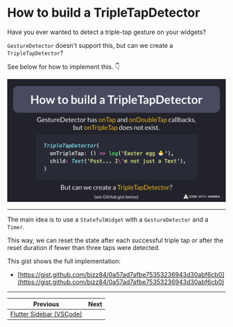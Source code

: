 # How to build a TripleTapDetector

Have you ever wanted to detect a triple-tap gesture on your widgets?

`GestureDetector` doesn't support this, but can we create a `TripleTapDetector`?

See below for how to implement this. 👇

![](184.png)

<!--

GestureDetector has onTap and onDoubleTap callbacks, but onTripleTap does not exist.

But can we create a TripleTapDetector?

TripleTapDetector(
  onTripleTap: () => log('Easter egg 🐣'),
  child: Text('Psst... I\'m not just a Text'),
)

Here's how to implement it:

https://gist.github.com/bizz84/0a57ad7afbe75353236943d30abf6cb0

-->

---

The main idea is to use a `StatefulWidget` with a `GestureDetector` and a `Timer`.

This way, we can reset the state after each successful triple tap or after the reset duration if fewer than three taps were detected.

This gist shows the full implementation:

- [https://gist.github.com/bizz84/0a57ad7afbe75353236943d30abf6cb0](https://gist.github.com/bizz84/0a57ad7afbe75353236943d30abf6cb0)


<!--
import 'package:flutter/material.dart';

class TripleTapDetector extends StatefulWidget {
  const TripleTapDetector({
    super.key,
    required this.child,
    required this.onTripleTap,
    this.resetDuration = const Duration(milliseconds: 500),
  });
  final Widget child;
  final VoidCallback onTripleTap;
  final Duration resetDuration;

  @override
  State<TripleTapDetector> createState() => _TripleTapDetectorState();
}

class _TripleTapDetectorState extends State<TripleTapDetector> {
  DateTime? _lastTapTime;
  int _tapCount = 0;
  Timer? _resetTimer;

  void _handleTap() {
    final now = DateTime.now();
    if (_lastTapTime != null &&
        now.difference(_lastTapTime!) < widget.resetDuration) {
      _tapCount++;
      if (_tapCount == 3) {
        widget.onTripleTap();
        _resetTapCount();
      }
    } else {
      _tapCount = 1;
    }
    _lastTapTime = now;
    _resetTimer?.cancel();
    _resetTimer = Timer(widget.resetDuration, _resetTapCount);
  }

  void _resetTapCount() {
    setState(() {
      _tapCount = 0;
      _lastTapTime = null;
    });
  }

  @override
  void dispose() {
    _resetTimer?.cancel();
    super.dispose();
  }

  @override
  Widget build(BuildContext context) {
    return GestureDetector(
      onTap: _handleTap,
      child: widget.child,
    );
  }
}
-->

---

| Previous | Next |
| -------- | ---- |
| [Flutter Sidebar (VSCode)](../0183-flutter-vscode-sidebar/index.md) |  |

<!-- TWITTER|https://x.com/biz84/status/1828444550865502544 -->
<!-- LINKEDIN|https://www.linkedin.com/posts/andreabizzotto_have-you-ever-wanted-to-detect-a-triple-tap-activity-7234210364018626560-WecR -->




